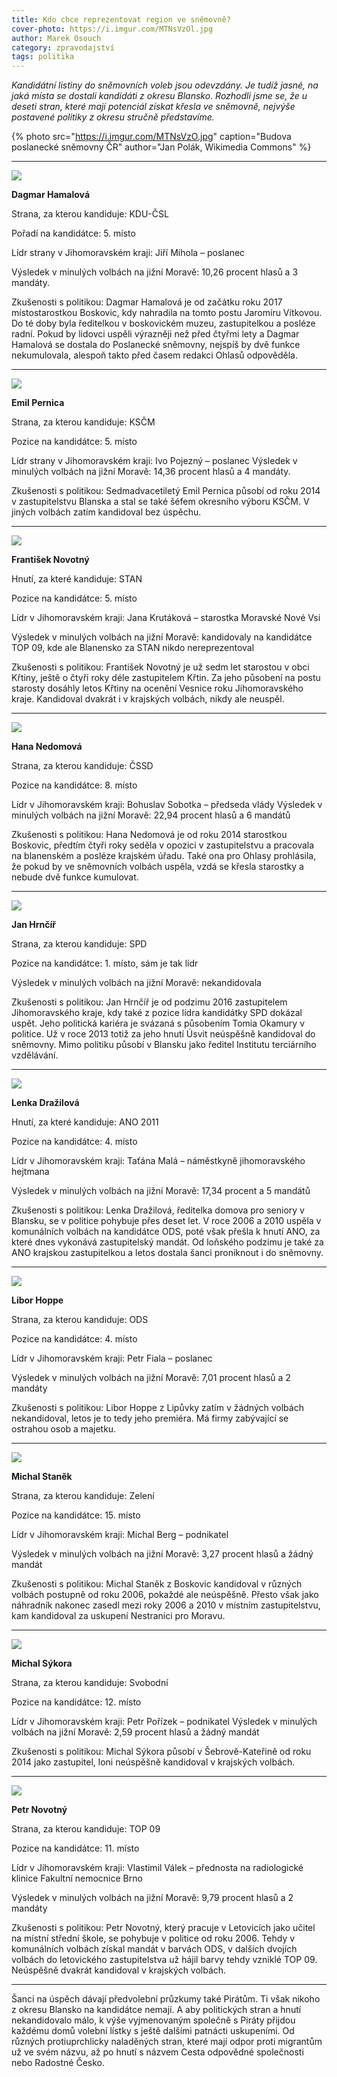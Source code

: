 ```yaml
---
title: Kdo chce reprezentovat region ve sněmovně?
cover-photo: https://i.imgur.com/MTNsVzOl.jpg
author: Marek Osouch
category: zpravodajství
tags: politika
---
```


*Kandidátní listiny do sněmovních voleb jsou odevzdány. Je tudíž jasné, na jaká místa se dostali kandidáti z okresu Blansko. Rozhodli jsme se, že u deseti stran, které mají potenciál získat křesla ve sněmovně, nejvýše postavené politiky z okresu stručně představíme.*

{% photo src="https://i.imgur.com/MTNsVzO.jpg" caption="Budova poslanecké sněmovny ČR" author="Jan Polák, Wikimedia Commons" %}

---

<img src="https://i.imgur.com/XKQ3TT7.jpg" class="profile-picture"/>

**Dagmar Hamalová**

Strana, za kterou kandiduje: KDU-ČSL

Pořadí na kandidátce: 5. místo

Lídr strany v Jihomoravském kraji: Jiří Mihola – poslanec

Výsledek v minulých volbách na jižní Moravě: 10,26 procent hlasů a 3 mandáty.

Zkušenosti s politikou: Dagmar Hamalová je od začátku roku 2017 místostarostkou Boskovic, kdy nahradila na tomto postu Jaromíru Vítkovou. Do té doby byla ředitelkou v boskovickém muzeu, zastupitelkou a posléze radní. Pokud by lidovci uspěli výrazněji než před čtyřmi lety a Dagmar Hamalová se dostala do Poslanecké sněmovny, nejspíš by dvě funkce nekumulovala, alespoň takto před časem redakci Ohlasů odpověděla.

---

<img src="https://i.imgur.com/9kXZqR3.jpg" class="profile-picture"/>

**Emil Pernica**

Strana, za kterou kandiduje: KSČM

Pozice na kandidátce: 5. místo

Lídr strany v Jihomoravském kraji: Ivo Pojezný – poslanec
Výsledek v minulých volbách na jižní Moravě: 14,36 procent hlasů a 4 mandáty.

Zkušenosti s politikou: Sedmadvacetiletý Emil Pernica působí od roku 2014 v zastupitelstvu Blanska a stal se také šéfem okresního výboru KSČM. V jiných volbách zatím kandidoval bez úspěchu.

---

<img src="https://i.imgur.com/bI54C6A.jpg" class="profile-picture"/>

**František Novotný**

Hnutí, za které kandiduje: STAN

Pozice na kandidátce: 5. místo

Lídr v Jihomoravském kraji: Jana Krutáková – starostka Moravské Nové Vsi

Výsledek v minulých volbách na jižní Moravě: kandidovaly na kandidátce TOP 09, kde ale Blanensko za STAN nikdo nereprezentoval

Zkušenosti s politikou: František Novotný je už sedm let starostou v obci Křtiny, ještě o čtyři roky déle zastupitelem Křtin. Za jeho působení na postu starosty dosáhly letos Křtiny na ocenění Vesnice roku Jihomoravského kraje. Kandidoval dvakrát i v krajských volbách, nikdy ale neuspěl.

---

<img src="https://i.imgur.com/WArchm2.jpg" class="profile-picture"/>

**Hana Nedomová**

Strana, za kterou kandiduje: ČSSD

Pozice na kandidátce: 8. místo

Lídr v Jihomoravském kraji: Bohuslav Sobotka – předseda vlády
Výsledek v minulých volbách na jižní Moravě: 22,94 procent hlasů a 6 mandátů

Zkušenosti s politikou: Hana Nedomová je od roku 2014 starostkou Boskovic, předtím čtyři roky seděla v opozici v zastupitelstvu a pracovala na blanenském a posléze krajském  úřadu. Také ona pro Ohlasy prohlásila, že pokud by ve sněmovních volbách uspěla, vzdá se křesla starostky a nebude dvě funkce kumulovat.

---

<img src="https://i.imgur.com/m1dnqsr.jpg" class="profile-picture"/>

**Jan Hrnčíř**

Strana, za kterou kandiduje: SPD

Pozice na kandidátce: 1. místo, sám je tak lídr

Výsledek v minulých volbách na jižní Moravě: nekandidovala

Zkušenosti s politikou: Jan Hrnčíř je od podzimu 2016 zastupitelem Jihomoravského kraje, kdy také z pozice lídra kandidátky SPD dokázal uspět. Jeho politická kariéra je svázaná s působením Tomia Okamury v politice. Už v roce 2013 totiž za jeho hnutí Úsvit neúspěšně kandidoval do sněmovny. Mimo politiku působí v Blansku jako ředitel Institutu terciárního vzdělávání.

---

<img src="https://i.imgur.com/rHy5eWT.jpg" class="profile-picture"/>

**Lenka Dražilová**

Hnutí, za které kandiduje: ANO 2011

Pozice na kandidátce: 4. místo

Lídr v Jihomoravském kraji: Taťána Malá – náměstkyně jihomoravského hejtmana

Výsledek v minulých volbách na jižní Moravě: 17,34 procent a 5 mandátů

Zkušenosti s politikou: Lenka Dražilová, ředitelka domova pro seniory v Blansku, se v politice pohybuje přes deset let. V roce 2006 a 2010 uspěla v komunálních volbách na kandidátce ODS, poté však přešla k hnutí ANO, za které dnes vykonává zastupitelský mandát. Od loňského podzimu je také za ANO krajskou zastupitelkou a letos dostala šanci proniknout i do sněmovny. 

---

<img src="https://i.imgur.com/S1DveAR.jpg" class="profile-picture"/>

**Libor Hoppe**

Strana, za kterou kandiduje: ODS

Pozice na kandidátce: 4. místo

Lídr v Jihomoravském kraji: Petr Fiala – poslanec

Výsledek v minulých volbách na jižní Moravě: 7,01 procent hlasů a 2 mandáty

Zkušenosti s politikou: Libor Hoppe z Lipůvky zatím v žádných volbách nekandidoval, letos je to tedy jeho premiéra. Má firmy zabývající se ostrahou osob a majetku.

---

<img src="https://i.imgur.com/HcJURIt.jpg" class="profile-picture"/>

**Michal Staněk**

Strana, za kterou kandiduje: Zelení

Pozice na kandidátce: 15. místo

Lídr v Jihomoravském kraji: Michal Berg – podnikatel

Výsledek v minulých volbách na jižní Moravě: 3,27 procent hlasů a žádný mandát

Zkušenosti s politikou: Michal Staněk z Boskovic kandidoval v různých volbách postupně od roku 2006, pokaždé ale neúspěšně. Přesto však jako náhradník nakonec zasedl mezi roky 2006 a 2010 v místním zastupitelstvu, kam kandidoval za uskupení Nestraníci pro Moravu. 

---

<img src="https://i.imgur.com/jtwyRiQ.jpg" class="profile-picture"/>

**Michal Sýkora**

Strana, za kterou kandiduje: Svobodní

Pozice na kandidátce: 12. místo

Lídr v Jihomoravském kraji: Petr Pořízek – podnikatel
Výsledek v minulých volbách na jižní Moravě: 2,59 procent hlasů a žádný mandát

Zkušenosti s politikou: Michal Sýkora působí v Šebrově-Kateřině od roku 2014 jako zastupitel, loni neúspěšně kandidoval v krajských volbách.

---

<img src="https://i.imgur.com/2uJl9eE.jpg" class="profile-picture"/>

**Petr Novotný**

Strana, za kterou kandiduje: TOP 09

Pozice na kandidátce: 11. místo

Lídr v Jihomoravském kraji: Vlastimil Válek – přednosta na radiologické klinice Fakultní nemocnice Brno

Výsledek v minulých volbách na jižní Moravě: 9,79 procent hlasů a 2 mandáty

Zkušenosti s politikou: Petr Novotný, který pracuje v Letovicích jako učitel na místní střední škole, se pohybuje v politice od roku 2006. Tehdy v komunálních volbách získal mandát v barvách ODS, v dalších dvojích volbách do letovického zastupitelstva už hájil barvy tehdy vzniklé TOP 09. Neúspěšně dvakrát kandidoval v krajských volbách.

---
 
Šanci na úspěch dávají předvolební průzkumy také Pirátům. Ti však nikoho z okresu Blansko na kandidátce nemají. A aby politických stran a hnutí nekandidovalo málo, k výše vyjmenovaným společně s Piráty přijdou každému domů volební lístky s ještě dalšími patnácti uskupeními. Od různých protiuprchlicky naladěných stran, které mají odpor proti migrantům už ve svém názvu, až po hnutí s názvem Cesta odpovědné společnosti nebo Radostné Česko.